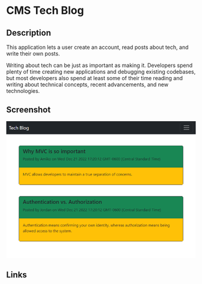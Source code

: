 # CMS Tech Blog

## Description

This application lets a user create an account, read posts about tech, and write their own posts.

Writing about tech can be just as important as making it. Developers spend plenty of time creating new applications and debugging existing codebases, but most developers also spend at least some of their time reading and writing about technical concepts, recent advancements, and new technologies.

## Screenshot

![A blog website with a light background, a dark navbar, and blue and green colored posts.](public/assets/screenshot.PNG)

## Links

